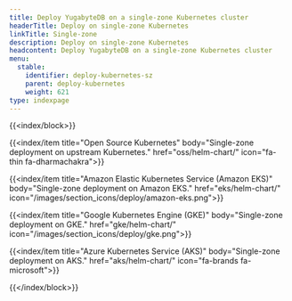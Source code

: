 ```yaml
---
title: Deploy YugabyteDB on a single-zone Kubernetes cluster
headerTitle: Deploy on single-zone Kubernetes
linkTitle: Single-zone
description: Deploy on single-zone Kubernetes
headcontent: Deploy YugabyteDB on a single-zone Kubernetes cluster
menu:
  stable:
    identifier: deploy-kubernetes-sz
    parent: deploy-kubernetes
    weight: 621
type: indexpage
---
```


{{<index/block>}}

  {{<index/item
    title="Open Source Kubernetes"
    body="Single-zone deployment on upstream Kubernetes."
    href="oss/helm-chart/"
    icon="fa-thin fa-dharmachakra">}}

  {{<index/item
    title="Amazon Elastic Kubernetes Service (Amazon EKS)"
    body="Single-zone deployment on Amazon EKS."
    href="eks/helm-chart/"
    icon="/images/section_icons/deploy/amazon-eks.png">}}

  {{<index/item
    title="Google Kubernetes Engine (GKE)"
    body="Single-zone deployment on GKE."
    href="gke/helm-chart/"
    icon="/images/section_icons/deploy/gke.png">}}

  {{<index/item
    title="Azure Kubernetes Service (AKS)"
    body="Single-zone deployment on AKS."
    href="aks/helm-chart/"
    icon="fa-brands fa-microsoft">}}

{{</index/block>}}
